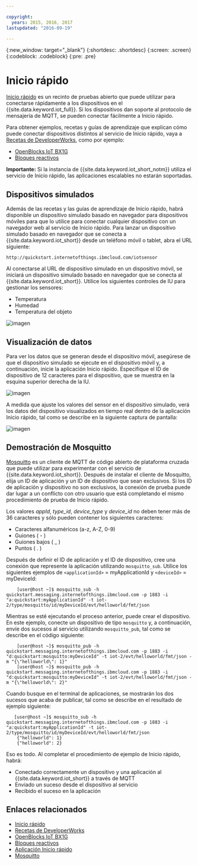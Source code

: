 ```yaml
---

copyright:
  years: 2015, 2016, 2017
lastupdated: "2016-09-19"

---
```


{:new_window: target="_blank"}
{:shortdesc: .shortdesc}
{:screen: .screen}
{:codeblock: .codeblock}
{:pre: .pre}

# Inicio rápido

[Inicio rápido](https://quickstart.internetofthings.ibmcloud.com/#/) es un recinto de pruebas abierto que puede utilizar para conectarse rápidamente a los dispositivos en el {{site.data.keyword.iot_full}}. Si los dispositivos dan soporte al protocolo de mensajería de MQTT, se pueden conectar fácilmente a Inicio rápido.

Para obtener ejemplos, recetas y guías de aprendizaje que explican cómo puede conectar dispositivos distintos al servicio de Inicio rápido, vaya a [Recetas de DeveloperWorks](https://developer.ibm.com/recipes/), como por ejemplo:

- [OpenBlocks IoT BX1G](https://developer.ibm.com/recipes/tutorials/openblocks-iot-bx1g-for-iot-foundation-quickstart/)
- [Bloques reactivos](https://developer.ibm.com/recipes/tutorials/reactive-blocks-and-java-to-iot-foundation-part-1-quickstart/)


**Importante:** Si la instancia de {{site.data.keyword.iot_short_notm}} utiliza el servicio de Inicio rápido, las aplicaciones escalables no estarán soportadas.

## Dispositivos simulados

Además de las recetas y las guías de aprendizaje de Inicio rápido, habrá disponible un dispositivo simulado basado en navegador para dispositivos móviles para que lo utilice para conectar cualquier dispositivo con un navegador web al servicio de Inicio rápido. Para lanzar un dispositivo simulado basado en navegador que se conecta a {{site.data.keyword.iot_short}} desde un teléfono móvil o tablet, abra el URL siguiente:

```
http://quickstart.internetofthings.ibmcloud.com/iotsensor
```

Al conectarse al URL de dispositivo simulado en un dispositivo móvil, se iniciará un dispositivo simulado basado en navegador que se conecta al {{site.data.keyword.iot_short}}. Utilice los siguientes controles de IU para gestionar los sensores:

- Temperatura
- Humedad
- Temperatura del objeto


![imagen](iotsensor.png)

## Visualización de datos

Para ver los datos que se generan desde el dispositivo móvil, asegúrese de que el dispositivo simulado se ejecute en el dispositivo móvil y, a continuación, inicie la aplicación Inicio rápido. Especifique el ID de dispositivo de 12 caracteres para el dispositivo, que se muestra en la esquina superior derecha de la IU.

![imagen](quickstart.png)

A medida que ajuste los valores del sensor en el dispositivo simulado, verá los datos del dispositivo visualizados en tiempo real dentro de la aplicación Inicio rápido, tal como se describe en la siguiente captura de pantalla:

![imagen](iotsensor_data.png)


## Demostración de Mosquitto

[Mosquitto](http://mosquitto.org/) es un cliente de MQTT de código abierto de plataforma cruzada que puede utilizar para experimentar con el servicio de {{site.data.keyword.iot_short}}. Después de instalar el cliente de Mosquitto, elija un ID de aplicación y un ID de dispositivo que sean exclusivos. Si los ID de aplicación y dispositivo no son exclusivos, la conexión de prueba puede dar lugar a un conflicto con otro usuario que está completando el mismo procedimiento de prueba de Inicio rápido.

Los valores *appId*, *type_id*, *device_type* y *device_id* no deben tener más de 36 caracteres y sólo pueden contener los siguientes caracteres:
- Caracteres alfanuméricos (a-z, A-Z, 0-9)
- Guiones ( - )
- Guiones bajos ( _ )
- Puntos ( . )

Después de definir el ID de aplicación y el ID de dispositivo, cree una conexión que represente la aplicación utilizando `mosquitto_sub`. Utilice los siguientes ejemplos de `<applicationId>` = myApplicationId y `<deviceId>` = myDeviceId:
```
    [user@host ~]$ mosquitto_sub -h quickstart.messaging.internetofthings.ibmcloud.com -p 1883 -i "a:quickstart:myApplicationId" -t iot-2/type/mosquitto/id/myDeviceId/evt/helloworld/fmt/json

```

Mientras se esté ejecutando el proceso anterior, puede crear el dispositivo. En este ejemplo, conecte un dispositivo de tipo `mosquitto` y, a continuación, envíe dos sucesos al servicio utilizando `mosquitto_pub`, tal como se describe en el código siguiente:

```
    [user@host ~]$ mosquitto_pub -h quickstart.messaging.internetofthings.ibmcloud.com -p 1883 -i "d:quickstart:mosquitto:myDeviceId" -t iot-2/evt/helloworld/fmt/json -m "{\"helloworld\": 1}"
    [user@host ~]$ mosquitto_pub -h quickstart.messaging.internetofthings.ibmcloud.com -p 1883 -i "d:quickstart:mosquitto:myDeviceId" -t iot-2/evt/helloworld/fmt/json -m "{\"helloworld\": 2}"
```
Cuando busque en el terminal de aplicaciones, se mostrarán los dos sucesos que acaba de publicar, tal como se describe en el resultado de ejemplo siguiente:

```
   [user@host ~]$ mosquitto_sub -h quickstart.messaging.internetofthings.ibmcloud.com -p 1883 -i "a:quickstart:myApplicationId" -t iot-2/type/mosquitto/id/myDeviceId/evt/helloworld/fmt/json
    {"helloworld": 1}
    {"helloworld": 2}
```

Eso es todo. Al completar el procedimiento de ejemplo de Inicio rápido, habrá:
- Conectado correctamente un dispositivo y una aplicación al {{site.data.keyword.iot_short}} a través de MQTT
- Enviado un suceso desde el dispositivo al servicio
- Recibido el suceso en la aplicación


## Enlaces relacionados

- [Inicio rápido](https://quickstart.internetofthings.ibmcloud.com)
- [Recetas de DeveloperWorks](https://developer.ibm.com/recipes)
- [OpenBlocks IoT BX1G](https://developer.ibm.com/recipes/tutorials/openblocks-iot-bx1g-for-iot-foundation-quickstart/)
- [Bloques reactivos](https://developer.ibm.com/recipes/tutorials/reactive-blocks-and-java-to-iot-foundation-part-1-quickstart/)
- [Aplicación Inicio rápido](http://quickstart.internetofthings.ibmcloud.com)
- [Mosquitto](http://mosquitto.org/)
